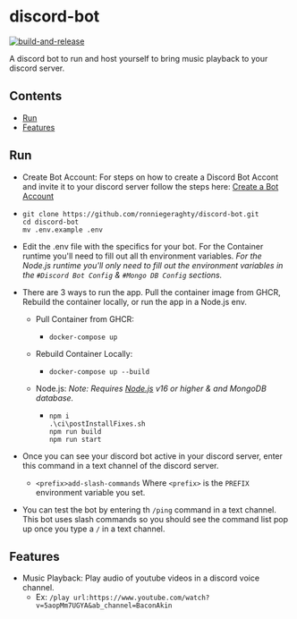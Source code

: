 # discord-bot<!-- omit in toc -->

[![build-and-release](https://github.com/ronniegeraghty/discord-bot/actions/workflows/docker-build-release.yml/badge.svg)](https://github.com/ronniegeraghty/discord-bot/actions/workflows/docker-build-release.yml)

A discord bot to run and host yourself to bring music playback to your discord server.

## Contents<!-- omit in toc -->

- [Run](#run)
- [Features](#features)

## Run

- Create Bot Account: For steps on how to create a Discord Bot Accont and invite it to your discord server follow the steps here: [Create a Bot Account](https://discordpy.readthedocs.io/en/stable/discord.html)

- ```shell
  git clone https://github.com/ronniegeraghty/discord-bot.git
  cd discord-bot
  mv .env.example .env
  ```

- Edit the .env file with the specifics for your bot. For the Container runtime you'll need to fill out all th environment variables. _For the Node.js runtime you'll only need to fill out the environment variables in the `#Discord Bot Config` & `#Mongo DB Config` sections._

- There are 3 ways to run the app. Pull the container image from GHCR, Rebuild the container locally, or run the app in a Node.js env.

  - Pull Container from GHCR:

    - ```shell
      docker-compose up
      ```

  - Rebuild Container Locally:

    - ```shell
      docker-compose up --build
      ```

  - Node.js: _Note: Requires [Node.js](https://nodejs.org/en/download/) v16 or higher & and MongoDB database._

    - ```shell
      npm i
      .\ci\postInstallFixes.sh
      npm run build
      npm run start
      ```

- Once you can see your discord bot active in your discord server, enter this command in a text channel of the discord server.

  - `<prefix>add-slash-commands` Where `<prefix>` is the `PREFIX` environment variable you set.

- You can test the bot by entering th `/ping` command in a text channel. This bot uses slash commands so you should see the command list pop up once you type a `/` in a text channel.

## Features

- Music Playback: Play audio of youtube videos in a discord voice channel.
  - Ex: `/play url:https://www.youtube.com/watch?v=5aopMm7UGYA&ab_channel=BaconAkin`
